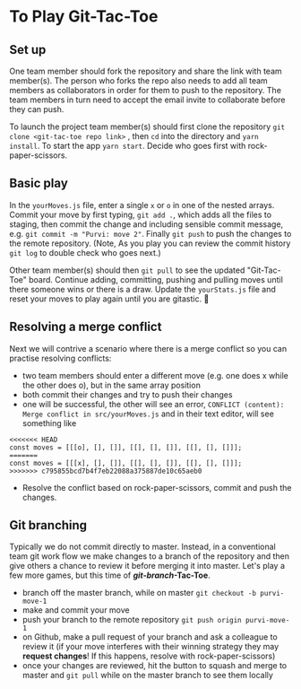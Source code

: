 # To Play Git-Tac-Toe

## Set up

One team member should fork the repository and share the link with team member(s). The person who forks the repo also needs to add all team members as collaborators in order for them to push to the repository. The team members in turn need to accept the email invite to collaborate before they can push.

To launch the project team member(s) should first clone the repository `git clone <git-tac-toe repo link>` , then `cd` into the directory and `yarn install`. To start the app `yarn start`. Decide who goes first with rock-paper-scissors.

## Basic play

In the `yourMoves.js` file, enter a single `x` or `o` in one of the nested arrays. Commit your move by first typing, `git add .`, which adds all the files to staging, then commit the change and including sensible commit message, e.g. `git commit -m "Purvi: move 2"`. Finally `git push` to push the changes to the remote repository. (Note, As you play you can review the commit history `git log` to double check who goes next.)

Other team member(s) should then `git pull` to see the updated "Git-Tac-Toe" board. Continue adding, committing, pushing and pulling moves until there someone wins or there is a draw. Update the `yourStats.js` file and reset your moves to play again until you are gitastic. 🎉

## Resolving a merge conflict

Next we will contrive a scenario where there is a merge conflict so you can practise resolving conflicts:

- two team members should enter a different move (e.g. one does x while the other does o), but in the same array position
- both commit their changes and try to push their changes
- one will be successful, the other will see an error, `CONFLICT (content): Merge conflict in src/yourMoves.js` and in their text editor, will see something like

```
<<<<<<< HEAD
const moves = [[[o], [], []], [[], [], []], [[], [], []]];
=======
const moves = [[[x], [], []], [[], [], []], [[], [], []]];
>>>>>>> c795855bcd7b4f7eb22088a375887de10c65aeb0
```

- Resolve the conflict based on rock-paper-scissors, commit and push the changes.

## Git branching

Typically we do not commit directly to master. Instead, in a conventional team git work flow we make changes to a branch of the repository and then give others a chance to review it before merging it into master. Let's play a few more games, but this time of **_git-branch_-Tac-Toe**.

- branch off the master branch, while on master `git checkout -b purvi-move-1`
- make and commit your move
- push your branch to the remote repository `git push origin purvi-move-1`
- on Github, make a pull request of your branch and ask a colleague to review it (if your move interferes with their winning strategy they may **request changes**! If this happens, resolve with rock-paper-scissors)
- once your changes are reviewed, hit the button to squash and merge to master and `git pull` while on the master branch to see them locally

